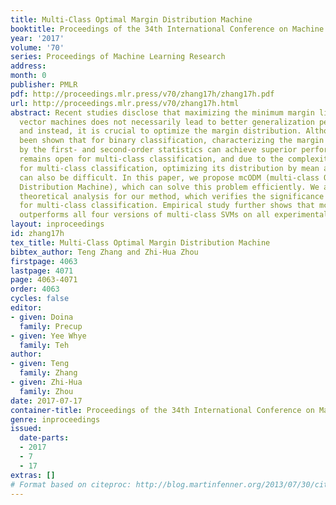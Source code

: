 ```yaml
---
title: Multi-Class Optimal Margin Distribution Machine
booktitle: Proceedings of the 34th International Conference on Machine Learning
year: '2017'
volume: '70'
series: Proceedings of Machine Learning Research
address: 
month: 0
publisher: PMLR
pdf: http://proceedings.mlr.press/v70/zhang17h/zhang17h.pdf
url: http://proceedings.mlr.press/v70/zhang17h.html
abstract: Recent studies disclose that maximizing the minimum margin like support
  vector machines does not necessarily lead to better generalization performances,
  and instead, it is crucial to optimize the margin distribution. Although it has
  been shown that for binary classification, characterizing the margin distribution
  by the first- and second-order statistics can achieve superior performance. It still
  remains open for multi-class classification, and due to the complexity of margin
  for multi-class classification, optimizing its distribution by mean and variance
  can also be difficult. In this paper, we propose mcODM (multi-class Optimal margin
  Distribution Machine), which can solve this problem efficiently. We also give a
  theoretical analysis for our method, which verifies the significance of margin distribution
  for multi-class classification. Empirical study further shows that mcODM always
  outperforms all four versions of multi-class SVMs on all experimental data sets.
layout: inproceedings
id: zhang17h
tex_title: Multi-Class Optimal Margin Distribution Machine
bibtex_author: Teng Zhang and Zhi-Hua Zhou
firstpage: 4063
lastpage: 4071
page: 4063-4071
order: 4063
cycles: false
editor:
- given: Doina
  family: Precup
- given: Yee Whye
  family: Teh
author:
- given: Teng
  family: Zhang
- given: Zhi-Hua
  family: Zhou
date: 2017-07-17
container-title: Proceedings of the 34th International Conference on Machine Learning
genre: inproceedings
issued:
  date-parts:
  - 2017
  - 7
  - 17
extras: []
# Format based on citeproc: http://blog.martinfenner.org/2013/07/30/citeproc-yaml-for-bibliographies/
---
```

